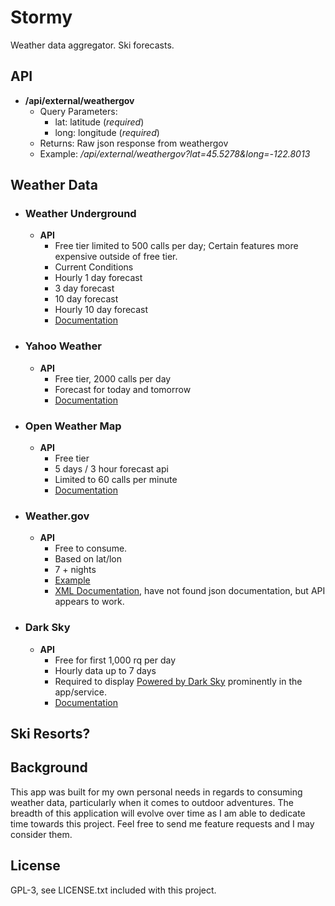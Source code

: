 # Stormy

Weather data aggregator.
Ski forecasts.

## API

- **/api/external/weathergov**
  - Query Parameters:
    - lat: latitude (*required*)
    - long: longitude (*required*)
  - Returns: Raw json response from weathergov
  - Example: */api/external/weathergov?lat=45.5278&long=-122.8013*

## Weather Data

- ### Weather Underground
  - **API**
    - Free tier limited to 500 calls per day; Certain features more expensive outside of free tier.
    - Current Conditions
    - Hourly 1 day forecast
    - 3 day forecast
    - 10 day forecast
    - Hourly 10 day forecast
    - [Documentation](https://www.wunderground.com/weather/api/d/docs)

- ### Yahoo Weather
  - **API**
    - Free tier, 2000 calls per day
    - Forecast for today and tomorrow
    - [Documentation](https://developer.yahoo.com/weather/)

- ### Open Weather Map

  - **API**
    - Free tier
    - 5 days / 3 hour forecast api
    - Limited to 60 calls per minute
    - [Documentation](https://openweathermap.org/api)

- ### Weather.gov

  - **API**
    - Free to consume.
    - Based on lat/lon
    - 7 + nights
    - [Example](http://forecast.weather.gov/MapClick.php?lat=45.5278&lon=-122.8013&unit=0&lg=english&FcstType=json)
    - [XML Documentation](http://graphical.weather.gov/xml/), have not found json documentation, but API appears to work.

- ### Dark Sky

  - **API**
    - Free for first 1,000 rq per day
    - Hourly data up to 7 days
    - Required to display [Powered by Dark Sky](https://darksky.net/poweredby/) prominently in the app/service.
    - [Documentation](https://darksky.net/dev/docs)


## Ski Resorts?

## Background

This app was built for my own personal needs in regards to consuming weather data, particularly when it comes to outdoor adventures. The breadth of this application will evolve over time as I am able to dedicate time towards this project. Feel free to send me feature requests and I may consider them.

## License

GPL-3, see LICENSE.txt included with this project.
